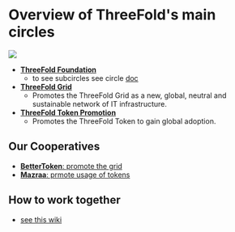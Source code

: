 
# Overview of ThreeFold's main circles

![](https://images.unsplash.com/photo-1526979272661-f2849f9fc0b7?ixlib=rb-0.3.5&ixid=eyJhcHBfaWQiOjEyMDd9&s=7ce9fe7e389f6f0ae09d65905f062a52&auto=format&fit=crop&w=1651&q=80)


- [**ThreeFold Foundation**](/circles/foundation/foundation.md)  
    - to see subcircles see circle [doc](/circles/foundation/foundation.md)
- [**ThreeFold Grid**](/circles/foundation/grid/grid.md)
    - Promotes the ThreeFold Grid as a new, global, neutral and sustainable network of IT infrastructure.  
- [**ThreeFold Token Promotion**](/circles/foundation/tokens/tokens.md)
  - Promotes the ThreeFold Token to gain global adoption.
  
## Our Cooperatives
  
  - [**BetterToken**: promote the grid](/circles/betterToken.md)
  - [**Mazraa**: prmote usage of tokens](circles/mazraa.md)

## How to work together

- [see this wiki](/collaboration/readme.md)

